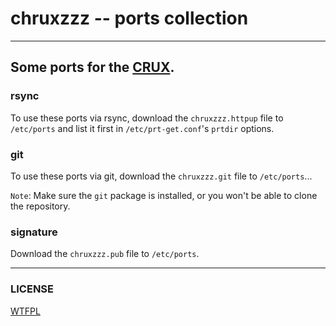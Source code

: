 # chruxzzz -- ports collection
-------------------------------------------------------------------------------

## Some ports for the [CRUX](http://crux.nu/).

### rsync

To use these ports via rsync, download the `chruxzzz.httpup` file to
`/etc/ports` and list it first in `/etc/prt-get.conf`'s `prtdir` options.

### git

To use these ports via git, download the `chruxzzz.git` file to `/etc/ports`...

`Note`:
Make sure the `git` package is installed, or you won't be able to clone the
repository.

### signature

Download the `chruxzzz.pub` file to `/etc/ports`.

-------------------------------------------------------------------------------

### LICENSE

[WTFPL](http://www.wtfpl.net/txt/copying/)
